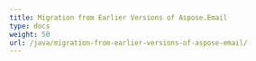 ```yaml
---
title: Migration from Earlier Versions of Aspose.Email
type: docs
weight: 50
url: /java/migration-from-earlier-versions-of-aspose-email/
---
```


